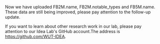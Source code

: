 Now we have uploaded FB2M.name, FB2M.notable_types and FB5M.name. These data are still being improved, please pay attention to the follow-up update.



If you want to learn about other research work in our lab, please pay attention to our Idea Lab's GitHub account.The address is https://github.com/WUT-IDEA.
